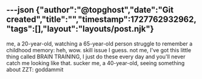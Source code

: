 ---json
{"author":"@topghost","date":"Git created","title":"","timestamp":1727762932962,"tags":[],"layout":"layouts/post.njk"}
---
me, a 20-year-old, watching a 65-year-old person struggle to remember a childhood memory: heh, wow. skill issue I guess. not me, I&#x27;ve got this little thing called BRAIN TRAINING, I just do these every day and you&#x27;ll never catch me looking like that. sucker
me, a 40-year-old, seeing something about ZZT: goddammit
